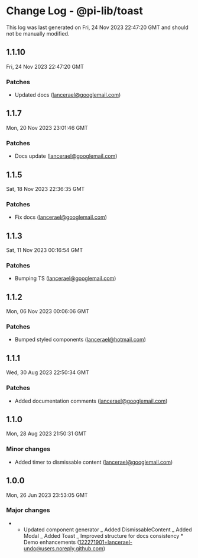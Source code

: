 # Change Log - @pi-lib/toast

This log was last generated on Fri, 24 Nov 2023 22:47:20 GMT and should not be manually modified.

<!-- Start content -->

## 1.1.10

Fri, 24 Nov 2023 22:47:20 GMT

### Patches

- Updated docs (lancerael@googlemail.com)

## 1.1.7

Mon, 20 Nov 2023 23:01:46 GMT

### Patches

- Docs update (lancerael@googlemail.com)

## 1.1.5

Sat, 18 Nov 2023 22:36:35 GMT

### Patches

- Fix docs (lancerael@googlemail.com)

## 1.1.3

Sat, 11 Nov 2023 00:16:54 GMT

### Patches

- Bumping TS (lancerael@googlemail.com)

## 1.1.2

Mon, 06 Nov 2023 00:06:06 GMT

### Patches

- Bumped styled components (lancerael@hotmail.com)

## 1.1.1

Wed, 30 Aug 2023 22:50:34 GMT

### Patches

- Added documentation comments (lancerael@googlemail.com)

## 1.1.0

Mon, 28 Aug 2023 21:50:31 GMT

### Minor changes

- Added timer to dismissable content (lancerael@googlemail.com)

## 1.0.0

Mon, 26 Jun 2023 23:53:05 GMT

### Major changes

- - Updated component generator _ Added DismissableContent _ Added Modal _ Added Toast _ Improved structure for docs consistency \* Demo enhancements (122271901+lancerael-undo@users.noreply.github.com)
